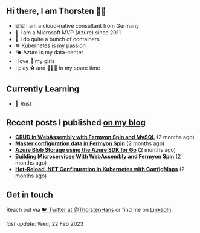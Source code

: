 ## Hi there, I am Thorsten 👋🏼

- 🇩🇪 I am a cloud-native consultant from Germany
- 🔷 I am a Microsoft MVP (Azure) since 2011
- 🐳 I do quite a bunch of containers
- ☸️ Kubernetes is my passion
- 🌤 Azure is my data-center
- I love 💞 my girls
- I play ⚽️ and 🏃🏻‍♂️ in my spare time

## Currently Learning

- 🦀 Rust

## Recent posts I published [on my blog](https://thorsten-hans.com)

- **[CRUD in WebAssembly with Fermyon Spin and MySQL](https://www.thorsten-hans.com/crud-in-webassembly-with-fermyon-spin-and-mysql/)** (2 months ago)
- **[Master configuration data in Fermyon Spin](https://www.thorsten-hans.com/master-configuration-data-in-fermyon-spin/)** (2 months ago)
- **[Azure Blob Storage using the Azure SDK for Go](https://www.thorsten-hans.com/azure-blob-storage-using-azure-sdk-for-golang/)** (2 months ago)
- **[Building Microservices With WebAssembly and Fermyon Spin](https://www.thorsten-hans.com/building-microservices-with-webassembly-and-fermyon-spin/)** (2 months ago)
- **[Hot-Reload .NET Configuration in Kubernetes with ConfigMaps](https://www.thorsten-hans.com/hot-reload-net-configuration-in-kubernetes-with-configmaps/)** (2 months ago)

## Get in touch

Reach out via [🐦 Twitter at @ThorstenHans](https://twitter.com/ThorstenHans) or find me on [LinkedIn](https://linkedin.com/in/ThorstenHans).

_last update_: Wed, 22 Feb 2023
